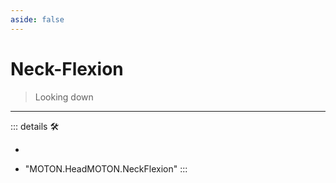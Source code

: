 ```yaml
---
aside: false
---
```

# Neck-Flexion

> Looking down

---

<!-- =================================================== -->
<!-- =================================================== -->
<!-- =================================================== -->
<!-- =================================================== -->
<!-- =================================================== -->
::: details 🛠

-

- "MOTON.HeadMOTON.NeckFlexion"
:::
